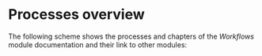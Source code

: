 # Processes overview

The following scheme shows the processes and chapters of the *Workflows* module documentation and their link to other modules:

[comment]: <> (include process image)
